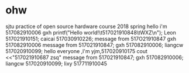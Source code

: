 # ohw
sjtu practice of open source hardware course 2018 spring
hello  i'm 517082910006 gxh
printf("Hello world!\t517021910848\tWXZ\n");
Leon 517021910151;
caicai 517030910226;
message from 517O21910847
gxh 517082910006
message from 517021910847;
gxh 517082910006;
liangcw 517020910099;
hello everyone ,l'm yjm,517020910175
cout <<"517021910687 zsq"
message from 517021910847;
gxh 517082910006;
liangcw 517020910099;
lixy 517711910045
